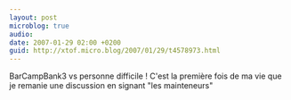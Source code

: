 ```yaml
---
layout: post
microblog: true
audio: 
date: 2007-01-29 02:00 +0200
guid: http://xtof.micro.blog/2007/01/29/t4578973.html
---
```

BarCampBank3 vs personne difficile ! C'est la première fois de ma vie que je remanie une discussion en signant "les mainteneurs"
